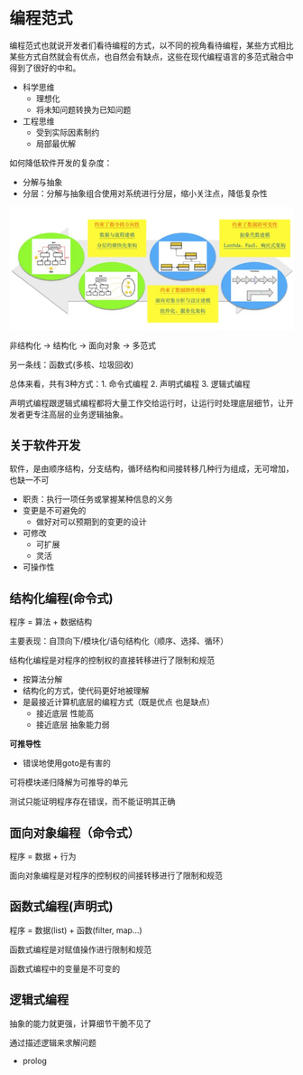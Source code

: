 # 编程范式

编程范式也就说开发者们看待编程的方式，以不同的视角看待编程，某些方式相比某些方式自然就会有优点，也自然会有缺点，这些在现代编程语言的多范式融合中得到了很好的中和。

- 科学思维
  - 理想化
  - 将未知问题转换为已知问题
- 工程思维
  - 受到实际因素制约
  - 局部最优解

如何降低软件开发的复杂度：

- 分解与抽象
- 分层：分解与抽象组合使用对系统进行分层，缩小关注点，降低复杂性

![202185213811](/assets/202185213811.jpg)

非结构化 -> 结构化 -> 面向对象 -> 多范式

另一条线：函数式(多核、垃圾回收)

总体来看，共有3种方式：1. 命令式编程 2. 声明式编程 3. 逻辑式编程

声明式编程跟逻辑式编程都将大量工作交给运行时，让运行时处理底层细节，让开发者更专注高层的业务逻辑抽象。

## 关于软件开发

软件，是由顺序结构，分支结构，循环结构和间接转移几种行为组成，无可增加，也缺一不可

- 职责：执行一项任务或掌握某种信息的义务
- 变更是不可避免的
  - 做好对可以预期到的变更的设计
- 可修改
  - 可扩展
  - 灵活
- 可操作性

## 结构化编程(命令式)

程序 = 算法 + 数据结构

主要表现：自顶向下/模块化/语句结构化（顺序、选择、循环）

结构化编程是对程序的控制权的直接转移进行了限制和规范

- 按算法分解
- 结构化的方式，使代码更好地被理解
- 是最接近计算机底层的编程方式（既是优点 也是缺点）
  - 接近底层 性能高
  - 接近底层 抽象能力弱

**可推导性**

- 错误地使用goto是有害的

可将模块递归降解为可推导的单元

测试只能证明程序存在错误，而不能证明其正确

## 面向对象编程（命令式）

程序 = 数据 + 行为

面向对象编程是对程序的控制权的间接转移进行了限制和规范

## 函数式编程(声明式)

程序 = 数据(list) + 函数(filter, map...)

函数式编程是对赋值操作进行限制和规范

函数式编程中的变量是不可变的

## 逻辑式编程

抽象的能力就更强，计算细节干脆不见了

通过描述逻辑来求解问题

- prolog
